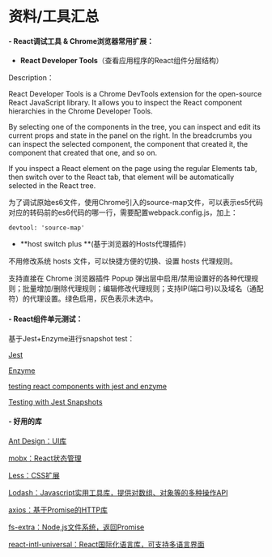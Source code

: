 # 资料/工具汇总

#### - React调试工具 & Chrome浏览器常用扩展：

- **React Developer Tools**（查看应用程序的React组件分层结构）

Description：

React Developer Tools is a Chrome DevTools extension for the open-source React JavaScript library. It allows you to inspect the React component hierarchies in the Chrome Developer Tools.

By selecting one of the components in the tree, you can inspect and edit its current props and state in the panel on the right. In the breadcrumbs you can inspect the selected component, the component that created it, the component that created that one, and so on.

If you inspect a React element on the page using the regular Elements tab, then switch over to the React tab, that element will be automatically selected in the React tree.

为了调试原始es6文件，使用Chrome引入的source-map文件，可以表示es5代码对应的转码前的es6代码的哪一行，需要配置webpack.config.js，加上：

```
devtool: 'source-map'
```

- **host switch plus **(基于浏览器的Hosts代理插件)

不用修改系统 hosts 文件，可以快捷方便的切换、设置 hosts 代理规则。

支持直接在 Chrome 浏览器插件 Popup 弹出层中启用/禁用设置好的各种代理规则；批量增加/删除代理规则；编辑修改代理规则；支持IP(端口号)以及域名（通配符）的代理设置。绿色启用，灰色表示未选中。



#### - React组件单元测试：

基于Jest+Enzyme进行snapshot test：

[Jest](https://jestjs.io/docs/en/getting-started)

[Enzyme](http://airbnb.io/enzyme/)

[testing react components with jest and enzyme](https://hackernoon.com/testing-react-components-with-jest-and-enzyme-41d592c174f)

[Testing with Jest Snapshots](https://benmccormick.org/2016/09/19/testing-with-jest-snapshots-first-impressions/)



#### - 好用的库

[Ant Design：UI库](https://ant.design/docs/react/introduce-cn)

[mobx：React状态管理](https://mobx.js.org/)

[Less：CSS扩展](http://lesscss.org/features/)

[Lodash：Javascript实用工具库，提供对数组、对象等的多种操作API](https://lodash.com/docs/4.17.10)

[axios：基于Promise的HTTP库](https://github.com/axios/axios)

[fs-extra：Node,js文件系统，返回Promise](fs-https://github.com/jprichardson/node-fs-extra/tree/a32c85282185aa008759890cce059594e4348262)

[react-intl-universal：React国际化语言库，可支持多语言界面](https://github.com/alibaba/react-intl-universal)